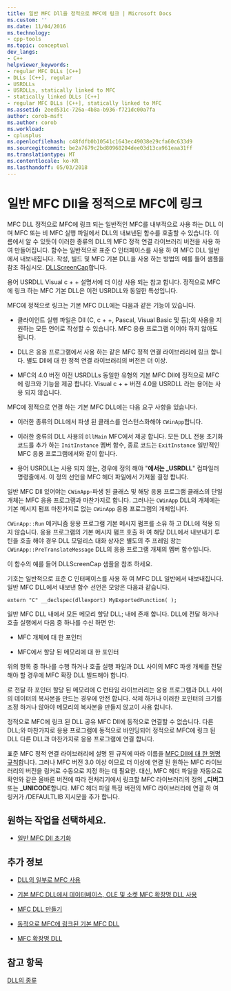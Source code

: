 ```yaml
---
title: 일반 MFC Dll을 정적으로 MFC에 링크 | Microsoft Docs
ms.custom: ''
ms.date: 11/04/2016
ms.technology:
- cpp-tools
ms.topic: conceptual
dev_langs:
- C++
helpviewer_keywords:
- regular MFC DLLs [C++]
- DLLs [C++], regular
- USRDLLs
- USRDLLs, statically linked to MFC
- statically linked DLLs [C++]
- regular MFC DLLs [C++], statically linked to MFC
ms.assetid: 2eed531c-726a-4b8a-b936-f721dc00a7fa
author: corob-msft
ms.author: corob
ms.workload:
- cplusplus
ms.openlocfilehash: c48fdfb0b10541c1643ec49038e29cfa60c633d9
ms.sourcegitcommit: be2a7679c2bd80968204dee03d13ca961eaa31ff
ms.translationtype: MT
ms.contentlocale: ko-KR
ms.lasthandoff: 05/03/2018
---
```

# <a name="regular-mfc-dlls-statically-linked-to-mfc"></a>일반 MFC Dll을 정적으로 MFC에 링크
MFC DLL 정적으로 MFC에 링크 되는 일반적인 MFC를 내부적으로 사용 하는 DLL 이며 MFC 또는 비 MFC 실행 파일에서 DLL의 내보낸된 함수를 호출할 수 있습니다. 이름에서 알 수 있듯이 이러한 종류의 DLL의 MFC 정적 연결 라이브러리 버전을 사용 하 여 만들어집니다. 함수는 일반적으로 표준 C 인터페이스를 사용 하 여 MFC DLL 일반에서 내보내집니다. 작성, 빌드 및 MFC 기본 DLL을 사용 하는 방법의 예를 들어 샘플을 참조 하십시오. [DLLScreenCap](https://github.com/Microsoft/VCSamples/tree/master/VC2010Samples/MFC/advanced/DllScreenCap)합니다.  
  
 용어 USRDLL Visual c + + 설명서에 더 이상 사용 되는 참고 합니다. 정적으로 MFC에 링크 하는 MFC 기본 DLL은 이전 USRDLL와 동일한 특성입니다.  
  
 MFC에 정적으로 링크는 기본 MFC DLL에는 다음과 같은 기능이 있습니다.  
  
-   클라이언트 실행 파일은 Dll (C, c + +, Pascal, Visual Basic 및 등);의 사용을 지 원하는 모든 언어로 작성할 수 있습니다. MFC 응용 프로그램 이어야 하지 않아도 됩니다.  
  
-   DLL은 응용 프로그램에서 사용 하는 같은 MFC 정적 연결 라이브러리에 링크 합니다. 별도 Dll에 대 한 정적 연결 라이브러리의 버전은 더 이상.  
  
-   MFC의 4.0 버전 이전 USRDLLs 동일한 유형의 기본 MFC Dll에 정적으로 MFC에 링크와 기능을 제공 합니다. Visual c + + 버전 4.0을 USRDLL 라는 용어는 사용 되지 않습니다.  
  
 MFC에 정적으로 연결 하는 기본 MFC DLL에는 다음 요구 사항을 있습니다.  
  
-   이러한 종류의 DLL에서 파생 된 클래스를 인스턴스화해야 `CWinApp`합니다.  
  
-   이러한 종류의 DLL 사용의 `DllMain` MFC에서 제공 합니다. 모든 DLL 전용 초기화 코드를 추가 하는 `InitInstance` 멤버 함수, 종료 코드는 `ExitInstance` 일반적인 MFC 응용 프로그램에서와 같이 합니다.  
  
-   용어 USRDLL는 사용 되지 않는, 경우에 정의 해야 "**에서는 _USRDLL**" 컴파일러 명령줄에서. 이 정의 선언을 MFC 헤더 파일에서 가져올 결정 합니다.  
  
 일반 MFC Dll 있어야는 `CWinApp`-파생 된 클래스 및 해당 응용 프로그램 클래스의 단일 개체는 MFC 응용 프로그램과 마찬가지로 합니다. 그러나는 `CWinApp` DLL의 개체에는 기본 메시지 펌프 마찬가지로 없는 `CWinApp` 응용 프로그램의 개체입니다.  
  
 `CWinApp::Run` 메커니즘 응용 프로그램 기본 메시지 펌프를 소유 하 고 DLL에 적용 되지 않습니다. 응용 프로그램의 기본 메시지 펌프 호출 하 여 해당 DLL에서 내보내기 루틴을 호출 해야 경우 DLL 모덜리스 대화 상자은 별도의 주 프레임 창는 `CWinApp::PreTranslateMessage` DLL의 응용 프로그램 개체의 멤버 함수입니다.  
  
 이 함수의 예를 들어 DLLScreenCap 샘플을 참조 하세요.  
  
 기호는 일반적으로 표준 C 인터페이스를 사용 하 여 MFC DLL 일반에서 내보내집니다. 일반 MFC DLL에서 내보낸 함수 선언은 모양은 다음과 같습니다.  
  
```  
extern "C" __declspec(dllexport) MyExportedFunction( );  
```  
  
 일반 MFC DLL 내에서 모든 메모리 할당 DLL; 내에 존재 합니다. DLL에 전달 하거나 호출 실행에서 다음 중 하나를 수신 하면 안:  
  
-   MFC 개체에 대 한 포인터  
  
-   MFC에서 할당 된 메모리에 대 한 포인터  
  
 위의 항목 중 하나를 수행 하거나 호출 실행 파일과 DLL 사이의 MFC 파생 개체를 전달 해야 할 경우에 MFC 확장 DLL 빌드해야 합니다.  
  
 로 전달 하 포인터 할당 된 메모리에 C 런타임 라이브러리는 응용 프로그램과 DLL 사이의 데이터의 복사본을 만드는 경우에 안전 합니다. 삭제 하거나 이러한 포인터의 크기를 조정 하거나 않아야 메모리의 복사본을 만들지 않고이 사용 합니다.  
  
 정적으로 MFC에 링크 된 DLL 공유 MFC Dll에 동적으로 연결할 수 없습니다. 다른 DLL;와 마찬가지로 응용 프로그램에 동적으로 바인딩되어 정적으로 MFC에 링크 된 DLL 다른 DLL과 마찬가지로 응용 프로그램에 연결 합니다.  
  
 표준 MFC 정적 연결 라이브러리에 설명 된 규칙에 따라 이름을 [MFC Dll에 대 한 명명 규칙](../mfc/mfc-library-versions.md#mfc-static-library-naming-conventions)합니다. 그러나 MFC 버전 3.0 이상 이므로 더 이상에 연결 된 원하는 MFC 라이브러리의 버전을 링커로 수동으로 지정 하는 데 필요한. 대신, MFC 헤더 파일을 자동으로 확인와 같은 올바른 버전에 따라 전처리기에서 링크할 MFC 라이브러리의 정의  **\_디버그** 또는 **_UNICODE**합니다. MFC 헤더 파일 특정 버전의 MFC 라이브러리에 연결 하 여 링커가 /DEFAULTLIB 지시문을 추가 합니다.  
  
## <a name="what-do-you-want-to-do"></a>원하는 작업을 선택하세요.  
  
-   [일반 MFC Dll 초기화](../build/run-time-library-behavior.md#initializing-regular-dlls)  
  
## <a name="what-do-you-want-to-know-more-about"></a>추가 정보  
  
-   [DLL의 일부로 MFC 사용](../mfc/tn011-using-mfc-as-part-of-a-dll.md)  
  
-   [기본 MFC DLL에서 데이터베이스, OLE 및 소켓 MFC 확장명 DLL 사용](../build/using-database-ole-and-sockets-extension-dlls-in-regular-dlls.md)  
  
-   [MFC DLL 만들기](../mfc/reference/mfc-dll-wizard.md)  
  
-   [동적으로 MFC에 링크된 기본 MFC DLL](../build/regular-dlls-dynamically-linked-to-mfc.md)  
  
-   [MFC 확장명 DLL](../build/extension-dlls-overview.md)  
  
## <a name="see-also"></a>참고 항목  
 [DLL의 종류](../build/kinds-of-dlls.md)